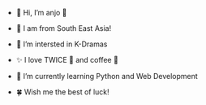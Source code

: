 - 👋 Hi, I’m anjo 👦
- 🚩 I am from South East Asia!
- 👀 I’m intersted in K-Dramas
- ✨ I love TWICE 💚 and coffee 🍵
- 🌱 I’m currently learning Python and Web Development

- 🍀 Wish me the best of luck!
